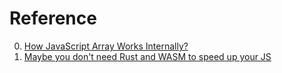 # Reference

0. [How JavaScript Array Works Internally?](https://blog.gauravthakur.in/how-javascript-array-works-internally)
0. [Maybe you don't need Rust and WASM to speed up your JS ](https://mrale.ph/blog/2018/02/03/maybe-you-dont-need-rust-to-speed-up-your-js.html)

